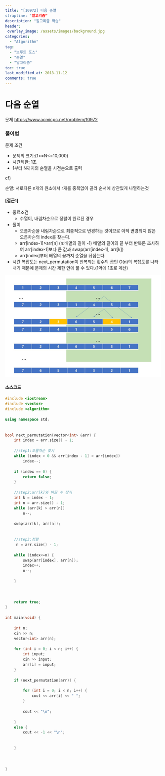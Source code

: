 ```yaml
---
title: "[10972] 다음 순열
strapline: "알고리즘"
description: "알고리즘 학습"
header:
 overlay_image: /assets/images/background.jpg
categories:
  - "Algorithm"
tag:
  - "브루트 포스"
  - "순열"
  - "알고리즘"
toc: true
last_modified_at: 2018-11-12
comments: true
---
```




# 다음 순열



문제
https://www.acmicpc.net/problem/10972


### 풀이법

문제 조건

- 문제의 크기:(1<=N<=10,000)
- 시간제한: 1초
- 1부터 N까지의 순열을 사전순으로 출력



cf)

순열: 서로다른 n개의 원소에서 r개를 중복없이 골라 순서에 상관있게 나열하는것






#### [접근1]

- 종료조건
  - 수열이, 내림차순으로 정렬이 완료된 경우
- 풀이
  - 오름차순을 내림차순으로 최종적으로 변경하는 것이므로 아직 변경되지 않은 오름차순의 index를 찾는다.
  - arr[index-1]>arr[n] (n:배열의 길이 -1) 배열의 길이의 끝 부터 반복문 조사하여 arr[index-1]보다 큰 값과 swap(arr[index-1], arr[k]) 
  - arr[index]부터 배열의 끝까지 순열을 뒤집는다.
- 시간 복잡도는 next_permutation이 반복되는 횟수의 곱인 O(n)의 복잡도를 나타내기 때문에 문제의 시간 제한 안에 풀 수 있다.(1억에 1초로 계산) 

![permutation](/assets/images/permutation.jpg)




#### 소스코드

```c++
#include <iostream>
#include <vector>
#include <algorithm>

using namespace std;


bool next_permutation(vector<int> &arr) {	
	int index = arr.size() - 1;

	//step1:오름차순 찾기
	while (index > 0 && arr[index - 1] > arr[index])
		index--;

	if (index == 0) {
		return false;
	}

	//step2:arr[k]와 바꿀 수 찾기
	int k = index - 1;
	int n = arr.size() - 1;
	while (arr[k] > arr[n])
		n--;

	swap(arr[k], arr[n]);

	
	//step3:정렬
	 n = arr.size() - 1;
	
	while (index<=n) {
		swap(arr[index], arr[n]);
		index++;
		n--;
		
	}



	return true;
}

int main(void) {

	int n;
	cin >> n;
	vector<int> arr(n);

	for (int i = 0; i < n; i++) {
		int input;
		cin >> input;
		arr[i] = input;
	}

	if (next_permutation(arr)) {

		for (int i = 0; i < n; i++) {
			cout << arr[i] << " ";
		}

		cout << "\n";

	}
	else {
		cout << -1 << "\n";


	}



}
```



